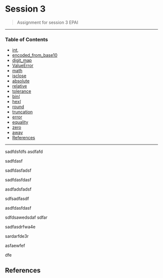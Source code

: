# Session 3


> Assignment for session 3 EPAI

---

### Table of Contents

- [int](#int),
- [encoded_from_base10](#encoded_from_base10)
- [digit_map](#digit_map)
- [ValueError](#ValueError)
- [math](#math)
- [isclose](#isclose)
- [absolute](#absolute)
- [relative](#relative)
- [tolerance](#tolerance)
- [bin(](#bin)
- [hex(](#hex)
- [round](#round)
- [truncation](#truncation)
- [error](#error)
- [equality](#equality)
- [zero](#zero)
- [away](#away)
- [References](#references)
---



sadfdsfdfs
asdfafd

sadfdasf

sadfdasfadsf

sadfdasfdasf

asdfadsfadsf

sdfsadfasdf

asdfdasfdasf

sdfdsawedsdaf
sdfar

sadfasdrfwa4e



sardarfde3r

asfaewfef

dfe



## References
